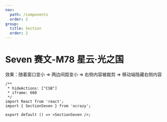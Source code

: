 ```yaml
---
nav:
  path: /components
  order: 2
group:
  title: Section
  order: 2
---
```


# Seven <Badge>赛文-M78 星云·光之国</Badge>

效果：随着窗口变小 => 两边间距变小 => 右侧内容被裁剪 => 移动端隐藏右侧内容

```tsx
/**
 * hideActions: ["CSB"]
 * iframe: 660
 */
import React from 'react';
import { SectionSeven } from 'ocrazy';

export default () => <SectionSeven />;
```

<API></API>
